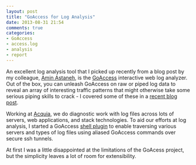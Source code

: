 ```yaml
---
layout: post
title: "GoAccess for Log Analysis"
date: 2013-08-31 21:54
comments: true
categories: 
- GoAccess
- access.log
- analysis
- report
---
```

An excellent log analysis tool that I picked up recently from a blog post by my colleague, [Amin Astaneh](http://www.aminastaneh.net/), is the [GoAccess](http://goaccess.prosoftcorp.com/) interactive web log analyzer. Out of the box, you can unleash GoAccess on raw or piped log data to reveal an array of interesting traffic patterns that might otherwise take some serious piping skills to crack - I covered some of these in a [recent blog post](/blog/2013/08/24/fun-with-accesslog/).

Working at [Acquia](http://www.acquia.com/), we do diagnostic work with log files across lots of servers, web applications, and stack technologies. To aid our efforts at log analysis, I started a GoAccess [shell plugin](https://github.com/nhoag/goaccess-plugin) to enable traversing various servers and types of log files using aliased GoAccess commands over secure ssh tunnels.

At first I was a little disappointed at the limitations of the GoAcess project, but the simplicity leaves a lot of room for extensibility.
